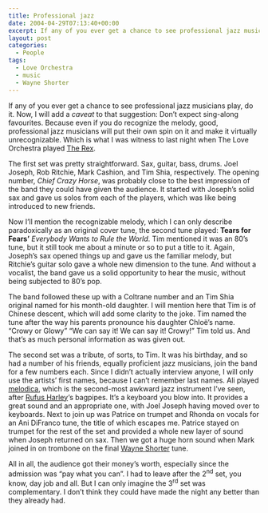 ```yaml
---
title: Professional jazz
date: 2004-04-29T07:13:40+00:00
excerpt: If any of you ever get a chance to see professional jazz musicians play, do it. Now, I will add a caveat to that
layout: post
categories:
  - People
tags:
  - Love Orchestra
  - music
  - Wayne Shorter
---
```

If any of you ever get a chance to see professional jazz musicians play, do it. Now, I will add a _caveat_ to that suggestion: Don&#8217;t expect sing-along favourites. Because even if you do recognize the melody, good, professional jazz musicians will put their own spin on it and make it virtually unrecognizable. Which is what I was witness to last night when The Love Orchestra played <a href="http://www.therex.ca/" target="_blank">The Rex</a>.

The first set was pretty straightforward. Sax, guitar, bass, drums. Joel Joseph, Rob Ritchie, Mark Cashion, and Tim Shia, respectively. The opening number, _Chief Crazy Horse_, was probably close to the best impression of the band they could have given the audience. It started with Joseph&#8217;s solid sax and gave us solos from each of the players, which was like being introduced to new friends.

Now I&#8217;ll mention the recognizable melody, which I can only describe paradoxically as an original cover tune, the second tune played: **Tears for Fears&#8217;** _Everybody Wants to Rule the World_. Tim mentioned it was an 80&#8217;s tune, but it still took me about a minute or so to put a title to it. Again, Joseph&#8217;s sax opened things up and gave us the familiar melody, but Ritchie&#8217;s guitar solo gave a whole new dimension to the tune. And without a vocalist, the band gave us a solid opportunity to hear the music, without being subjected to 80&#8217;s pop.

The band followed these up with a Coltrane number and an Tim Shia original named for his month-old daughter. I will mention here that Tim is of Chinese descent, which will add some clarity to the joke. Tim named the tune after the way his parents pronounce his daughter Chloë&#8217;s name. “Crowy or Glowy” “We can say it! We can say it! Crowy!” Tim told us. And that&#8217;s as much personal information as was given out.

The second set was a tribute, of sorts, to Tim. It was his birthday, and so had a number of his friends, equally proficient jazz musicians, join the band for a few numbers each. Since I didn&#8217;t actually interview anyone, I will only use the artists&#8217; first names, because I can&#8217;t remember last names. Ali played <a href="http://www.melodicas.com/melodica_is_a_wind_instrument_cr.htm" target="_blank">melodica</a>, which is the second-most awkward jazz instrument I&#8217;ve seen, after <a href="http://en.wikipedia.org/wiki/Rufus_Harley" target="_blank">Rufus Harley</a>&#8216;s bagpipes. It&#8217;s a keyboard you blow into. It provides a great sound and an appropriate one, with Joel Joseph having moved over to keyboards. Next to join up was Patrice on trumpet and Rhonda on vocals for an Ani DiFranco tune, the title of which escapes me. Patrice stayed on trumpet for the rest of the set and provided a whole new layer of sound when Joseph returned on sax. Then we got a huge horn sound when Mark joined in on trombone on the final <a href="http://en.wikipedia.org/wiki/Wayne_Shorter" target="_blank">Wayne Shorter</a> tune.

All in all, the audience got their money&#8217;s worth, especially since the admission was “pay what you can”. I had to leave after the 2<sup>nd</sup> set, you know, day job and all. But I can only imagine the 3<sup>rd</sup> set was complementary. I don&#8217;t think they could have made the night any better than they already had.